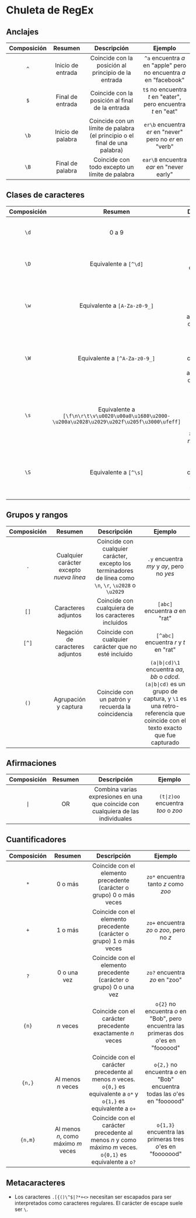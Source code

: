 # Chuleta de RegEx

## Anclajes

  |Composición|Resumen|Descripción|Ejemplo|
  |:--:|:--:|:--:|:--:|
  |`^`|Inicio de entrada|Coincide con la posición al principio de la entrada|`^a` encuentra *a* en "apple" pero no encuentra *a* en "facebook"|
  |`$`|Final de entrada|Coincide con la posición al final de la entrada|`t$` no encuentra *t* en "eater", pero encuentra *t* en "eat"|
  |`\b`|Inicio de palabra|Coincide con un límite de palabra (el principio o el final de una palabra)|`er\b` encuentra *er* en "never" pero no *er* en "verb"|
  |`\B`|Final de palabra|Coincide con todo excepto un límite de palabra|`ear\B` encuentra *ear* en "never early"|

## Clases de caracteres

  |Composición|Resumen|Descripción|Ejemplo|
  |:--:|:--:|:--:|:--:|
  |`\d`|0 a 9|Coincide con un carácter numérico|`\d` encuentra *5* en "Room 5 is ready"|
  |`\D`|Equivalente a `[^\d]`|Coincide con un carácter no numérico|`\D` encuentra *#* en "#1"|
  |`\w`|Equivalente a `[A-Za-z0-9_]`|Coincide con cualquier carácter alfanumérico o guión bajo|`\w` encuentra *f* en "facebook", *7* en "#7" y *m* en "Émanuel"|
  |`\W`|Equivalente a `[^A-Za-z0-9_]`|Coincide con cualquier carácter que no sea alfanumérico o guión bajo|`\W` encuentra *%* en "100%" y *É* en "Émanuel"|
  |`\s`|Equivalente a `[\f\n\r\t\v\u0020\u00a0\u1680\u2000-\u200a\u2028\u2029\u202f\u205f\u3000\ufeff]`|Coincide con cualquier espacio en blanco (*espacio*, *tabulación*, *nueva línea*)|`\s` encuentra " " en "foo bar"|
  |`\S`|Equivalente a `[^\s]`|Coincide con cualquier carácter que no sea un espacio en blanco|`\S` encuentra *foo* y *bar* en "foo bar"|

## Grupos y rangos

  |Composición|Resumen|Descripción|Ejemplo|
  |:--:|:--:|:--:|:--:|
  |`.`|Cualquier carácter excepto *nueva línea*|Coincide con cualquier carácter, excepto los terminadores de línea como `\n`, `\r`, `\u2028` o `\u2029`|`.y` encuentra *my* y *ay*, pero no *yes*|
  |`[]`|Caracteres adjuntos|Coincide con cualquiera de los caracteres incluidos|`[abc]` encuentra *a* en "rat"|
  |`[^]`|Negación de caracteres adjuntos|Coincide con cualquier carácter que no esté incluido|`[^abc]` encuentra *r* y *t* en "rat"|
  |`()`|Agrupación y captura|Coincide con un patrón y recuerda la coincidencia|`(a\|b\|cd)\1` encuentra *aa*, *bb* o *cdcd*. `(a\|b\|cd)` es un grupo de captura, y `\1` es una retro-referencia que coincide con el texto exacto que fue capturado|

## Afirmaciones

  |Composición|Resumen|Descripción|Ejemplo|
  |:--:|:--:|:--:|:--:|
  |`\|`|OR|Combina varias expresiones en una que coincide con cualquiera de las individuales|`(t\|z)oo` encuentra *too* o *zoo*|

## Cuantificadores

  |Composición|Resumen|Descripción|Ejemplo|
  |:--:|:--:|:--:|:--:|
  |`*`|0 o más|Coincide con el elemento precedente (carácter o grupo) 0 o más veces|`zo*` encuentra tanto *z* como *zoo*|
  |`+`|1 o más|Coincide con el elemento precedente (carácter o grupo) 1 o más veces|`zo+` encuentra *zo* o *zoo*, pero no *z*|
  |`?`|0 o una vez|Coincide con el elemento precedente (carácter o grupo) 0 o una vez|`zo?` encuentra *zo* en "zoo"|
  |`{n}`|*n* veces|Coincide con el carácter precedente exactamente *n* veces|`o{2}` no encuentra *o* en "Bob", pero encuentra las primeras dos *o*'es en "foooood"|
  |`{n,}`|Al menos *n* veces|Coincide con el carácter precedente al menos *n* veces. `o{0,}` es equivalente a `o*` y `o{1,}` es equivalente a `o+`|`o{2,}` no encuentra *o* en "Bob" encuentra todas las *o*'es en "foooood"|
  |`{n,m}`|Al menos *n*, como máximo *m* veces|Coincide con el carácter precedente al menos *n* y como máximo *m* veces. `o{0,1}` es equivalente a `o?`|`o{1,3}` encuentra las primeras tres *o*'es en "fooooood"|

## Metacaracteres

* Los caracteres `.[{()\^$|?*+<>` necesitan ser escapados para ser interpretados como caracteres regulares. El carácter de escape suele ser `\`.
